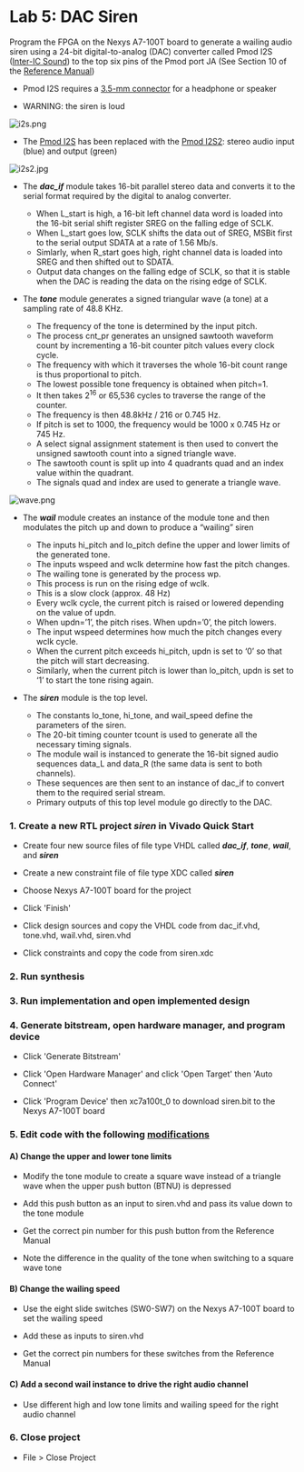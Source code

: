 # Lab 5: DAC Siren

Program the FPGA on the Nexys A7-100T board to generate a wailing audio siren using a 24-bit digital-to-analog (DAC) converter called Pmod I2S ([Inter-IC Sound](https://en.wikipedia.org/wiki/I%C2%B2S)) to the top six pins of the Pmod port JA (See Section 10 of the [Reference Manual](https://reference.digilentinc.com/_media/reference/programmable-logic/nexys-a7/nexys-a7_rm.pdf))

* Pmod I2S requires a [3.5-mm connector](https://en.wikipedia.org/wiki/Phone_connector_(audio)) for a headphone or speaker

* WARNING: the siren is loud

![i2s.png](https://github.com/kevinwlu/dsd/blob/master/Nexys-A7/Lab-5/i2s.png)

* The [Pmod I2S](https://reference.digilentinc.com/reference/pmod/pmodi2s/start) has been replaced with the [Pmod I2S2](https://store.digilentinc.com/pmod-i2s2-stereo-audio-input-and-output/): stereo audio input (blue) and output (green)

![i2s2.jpg](https://github.com/kevinwlu/dsd/blob/master/Nexys-A7/Lab-5/i2s2.jpg)

* The **_dac_if_** module takes 16-bit parallel stereo data and converts it to the serial format required by the digital to analog converter.
  * When L_start is high, a 16-bit left channel data word  is loaded into the 16-bit serial shift register SREG on the falling edge of SCLK.
  * When L_start goes low, SCLK shifts the data out of SREG, MSBit first to the serial output SDATA at a rate of 1.56 Mb/s.
  * Simlarly, when R_start goes high, right channel data is loaded into SREG and then shifted out to SDATA.
  * Output data changes on the falling edge of SCLK, so that it is stable when the DAC is reading the data on the rising edge of SCLK.

* The **_tone_** module generates a signed triangular wave (a tone) at a sampling rate of 48.8 KHz.
  * The frequency of the tone is determined by the input pitch.
  * The process cnt_pr generates an unsigned sawtooth waveform count by incrementing a 16-bit counter pitch values every clock cycle.
  * The frequency with which it traverses the whole 16-bit count range is thus proportional to pitch.
  * The lowest possible tone frequency is obtained when pitch=1.
  * It then takes 2<sup>16</sup> or 65,536 cycles to traverse the range of the counter.
  * The frequency is then 48.8kHz / 216 or 0.745 Hz.
  * If pitch is set to 1000, the frequency would be 1000 x 0.745 Hz or 745 Hz.
  * A select signal assignment statement is then used to convert the unsigned sawtooth count into a signed triangle wave.
  * The sawtooth count is split up into 4 quadrants quad and an index value within the quadrant.
  * The signals quad and index are used to generate a triangle wave.

![wave.png](https://github.com/kevinwlu/dsd/blob/master/Nexys-A7/Lab-5/wave.png)

* The **_wail_** module creates an instance of the module tone and then modulates the pitch up and down to produce a “wailing” siren
  * The inputs hi_pitch and lo_pitch define the upper and lower limits of the generated tone.
  * The inputs wspeed and wclk determine how fast the pitch changes.
  * The wailing tone is generated by the process wp.
  * This process is run on the rising edge of wclk.
  * This is a slow clock (approx. 48 Hz)
  * Every wclk cycle, the current pitch is raised or lowered depending on the value of updn.
  * When updn=’1’, the pitch rises. When updn=’0’, the pitch lowers.
  * The input wspeed determines how much the pitch changes every wclk cycle.
  * When the current pitch exceeds hi_pitch, updn is set to ‘0’ so that the pitch will start decreasing.
  * Similarly, when the current pitch is lower than lo_pitch, updn is set to ‘1’ to start the tone rising again.

* The **_siren_** module is the top level.
  * The constants lo_tone, hi_tone, and wail_speed define the parameters of the siren.
  * The 20-bit timing counter tcount is used to generate all the necessary timing signals.
  * The module wail is instanced to generate the 16-bit signed audio sequences data_L and data_R (the same data is sent to both channels).
  * These sequences are then sent to an instance of dac_if to convert them to the required serial stream.
  * Primary outputs of this top level module go directly to the DAC.

### 1. Create a new RTL project _siren_ in Vivado Quick Start

* Create four new source files of file type VHDL called **_dac_if_**, **_tone_**, **_wail_**, and **_siren_**

* Create a new constraint file of file type XDC called **_siren_**

* Choose Nexys A7-100T board for the project

* Click 'Finish'

* Click design sources and copy the VHDL code from dac_if.vhd, tone.vhd, wail.vhd, siren.vhd

* Click constraints and copy the code from siren.xdc

### 2. Run synthesis

### 3. Run implementation and open implemented design

### 4. Generate bitstream, open hardware manager, and program device

* Click 'Generate Bitstream'

* Click 'Open Hardware Manager' and click 'Open Target' then 'Auto Connect'

* Click 'Program Device' then xc7a100t_0 to download siren.bit to the Nexys A7-100T board

### 5. Edit code with the following [modifications](https://github.com/kevinwlu/dsd/tree/master/Nexys-A7/Lab-5/Modifications)

#### A) Change the upper and lower tone limits

* Modify the tone module to create a square wave instead of a triangle wave when the upper push button (BTNU) is depressed

* Add this push button as an input to siren.vhd and pass its value down to the tone module

* Get the correct pin number for this push button from the Reference Manual

* Note the difference in the quality of the tone when switching to a square wave tone

#### B) Change the wailing speed

* Use the eight slide switches (SW0-SW7) on the Nexys A7-100T board to set the wailing speed

* Add these as inputs to siren.vhd

* Get the correct pin numbers for these switches from the Reference Manual

#### C) Add a second wail instance to drive the right audio channel

* Use different high and low tone limits and wailing speed for the right audio channel

### 6. Close project

* File > Close Project

